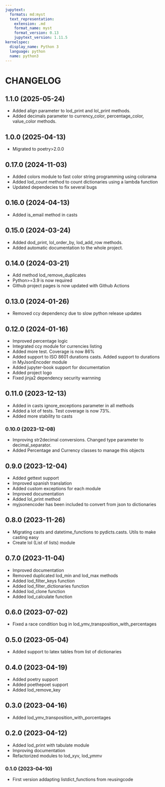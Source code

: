```yaml
---
jupytext:
  formats: md:myst
  text_representation:
    extension: .md
    format_name: myst
    format_version: 0.13
    jupytext_version: 1.11.5
kernelspec:
  display_name: Python 3
  language: python
  name: python3
---
```

# CHANGELOG

## 1.1.0 (2025-05-24)
- Added align parameter to lod_print and lol_print methods.
- Added decimals parameter to currency_color, percentage_color, value_color methods.

## 1.0.0 (2025-04-13)
- Migrated to poetry>2.0.0

## 0.17.0 (2024-11-03)
- Added colors module to fast color string programming using colorama
- Added lod_count method to count dictionaries using a lambda function
- Updated dependecies to fix several bugs

## 0.16.0 (2024-04-13)
- Added is_email method in casts

## 0.15.0 (2024-03-24)
- Added dod_print, lol_order_by, lod_add_row methods.
- Added automatic documentation to the whole project.

## 0.14.0 (2024-03-21)
- Add method lod_remove_duplicates
- Python>=3.9 is now required
- Github project pages is now updated with Github Actions

## 0.13.0 (2024-01-26)
- Removed ccy dependency due to slow python release updates

## 0.12.0 (2024-01-16)
- Improved percentage logic
- Integrated ccy module for currencies listing
- Added more test. Coverage is now 86%
- Added support to ISO 8601 durations casts. Added support to durations in MyJsonEncoder module
- Added jupyter-book support for documentation
- Added project logo
- Fixed jinja2 dependency security warnning

## 0.11.0 (2023-12-13)
- Added in casts ignore_exceptions parameter in all methods
- Added a lot of tests. Test coverage is now 73%.
- Added more stability to casts

### 0.10.0 (2023-12-08)
- Improving str2decimal conversions. Changed type parameter to decimal_separator.
- Added Percentage and Currency classes to manage this objects

## 0.9.0 (2023-12-04)
- Added gettext support
- Improved spanish translation
- Added custom exceptions for each module
- Improved documentation
- Added lol_print method
- myjsonencoder has been included to convert from json to dictionaries

## 0.8.0 (2023-11-26)
- Migrating casts and datetime_functions to pydicts.casts. Utils to make casting easy
- Create lol (List of lists) module

## 0.7.0 (2023-11-04)
- Improved documentation
- Removed duplicated lod_min and lod_max methods
- Added lod_filter_keys function
- Added lod_filter_dictionaries function
- Added lod_clone function
- Added lod_calculate function

## 0.6.0 (2023-07-02)
- Fixed a race condition bug in lod_ymv_transposition_with_percentages

## 0.5.0 (2023-05-04)
- Added support to latex tables from list of dictionaries

## 0.4.0 (2023-04-19)
- Added poetry support
- Added poethepoet support
- Added lod_remove_key

## 0.3.0 (2023-04-16)
- Added lod_ymv_transposition_with_porcentages

## 0.2.0 (2023-04-12)
- Added lod_print with tabulate module
- Improving documentation
- Refactorized modules to lod_xyv, lod_ymmv

### 0.1.0 (2023-04-10)
- First version addapting listdict_functions from reusingcode
